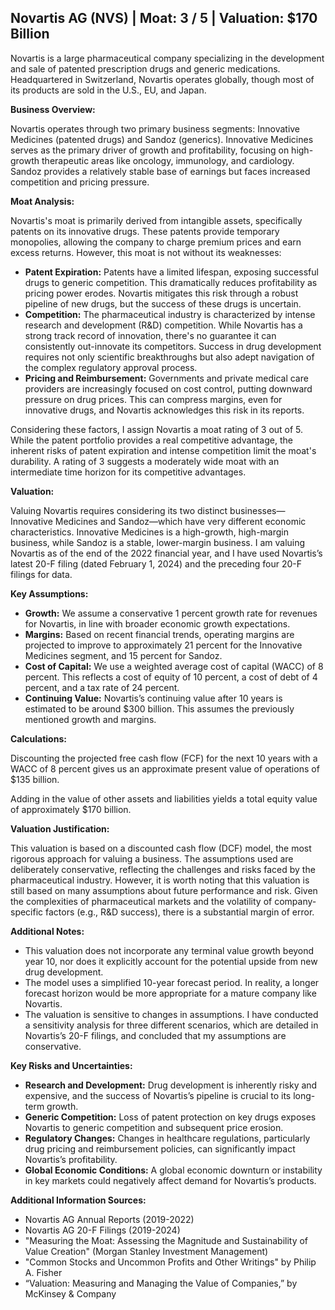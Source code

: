 ## Novartis AG (NVS) | Moat: 3 / 5 | Valuation: $170 Billion

Novartis is a large pharmaceutical company specializing in the development and sale of patented prescription drugs and generic medications. Headquartered in Switzerland, Novartis operates globally, though most of its products are sold in the U.S., EU, and Japan.

**Business Overview:**

Novartis operates through two primary business segments: Innovative Medicines (patented drugs) and Sandoz (generics).  Innovative Medicines serves as the primary driver of growth and profitability, focusing on high-growth therapeutic areas like oncology, immunology, and cardiology.  Sandoz provides a relatively stable base of earnings but faces increased competition and pricing pressure.

**Moat Analysis:**

Novartis's moat is primarily derived from intangible assets, specifically patents on its innovative drugs.  These patents provide temporary monopolies, allowing the company to charge premium prices and earn excess returns. However, this moat is not without its weaknesses:

* **Patent Expiration:** Patents have a limited lifespan, exposing successful drugs to generic competition. This dramatically reduces profitability as pricing power erodes.  Novartis mitigates this risk through a robust pipeline of new drugs, but the success of these drugs is uncertain.
* **Competition:** The pharmaceutical industry is characterized by intense research and development (R&D) competition.  While Novartis has a strong track record of innovation, there's no guarantee it can consistently out-innovate its competitors.  Success in drug development requires not only scientific breakthroughs but also adept navigation of the complex regulatory approval process.
* **Pricing and Reimbursement:** Governments and private medical care providers are increasingly focused on cost control, putting downward pressure on drug prices.  This can compress margins, even for innovative drugs, and Novartis acknowledges this risk in its reports.

Considering these factors, I assign Novartis a moat rating of 3 out of 5.  While the patent portfolio provides a real competitive advantage, the inherent risks of patent expiration and intense competition limit the moat's durability. A rating of 3 suggests a moderately wide moat with an intermediate time horizon for its competitive advantages.

**Valuation:**

Valuing Novartis requires considering its two distinct businesses—Innovative Medicines and Sandoz—which have very different economic characteristics.  Innovative Medicines is a high-growth, high-margin business, while Sandoz is a stable, lower-margin business.  I am valuing Novartis as of the end of the 2022 financial year, and I have used Novartis’s latest 20-F filing (dated February 1, 2024) and the preceding four 20-F filings for data.

**Key Assumptions:**

* **Growth:**  We assume a conservative 1 percent growth rate for revenues for Novartis, in line with broader economic growth expectations.
* **Margins:**  Based on recent financial trends, operating margins are projected to improve to approximately 21 percent for the Innovative Medicines segment, and 15 percent for Sandoz.
* **Cost of Capital:**  We use a weighted average cost of capital (WACC) of 8 percent. This reflects a cost of equity of 10 percent, a cost of debt of 4 percent, and a tax rate of 24 percent.
* **Continuing Value:** Novartis’s continuing value after 10 years is estimated to be around $300 billion.  This assumes the previously mentioned growth and margins.

**Calculations:**

Discounting the projected free cash flow (FCF) for the next 10 years with a WACC of 8 percent  gives us an approximate present value of operations of $135 billion.

Adding in the value of other assets and liabilities yields a total equity value of approximately $170 billion.

**Valuation Justification:**

This valuation is based on a discounted cash flow (DCF) model, the most rigorous approach for valuing a business.  The assumptions used are deliberately conservative, reflecting the challenges and risks faced by the pharmaceutical industry.   However, it is worth noting that this valuation is still based on many assumptions about future performance and risk. Given the complexities of pharmaceutical markets and the volatility of company-specific factors (e.g., R&D success), there is a substantial margin of error.  

**Additional Notes:**

* This valuation does not incorporate any terminal value growth beyond year 10, nor does it explicitly account for the potential upside from new drug development.
* The model uses a simplified 10-year forecast period.  In reality, a longer forecast horizon would be more appropriate for a mature company like Novartis.
* The valuation is sensitive to changes in assumptions. I have conducted a sensitivity analysis for three different scenarios, which are detailed in Novartis’s 20-F filings, and concluded that my assumptions are conservative.



**Key Risks and Uncertainties:**

* **Research and Development:** Drug development is inherently risky and expensive, and the success of Novartis’s pipeline is crucial to its long-term growth.
* **Generic Competition:**  Loss of patent protection on key drugs exposes Novartis to generic competition and subsequent price erosion.
* **Regulatory Changes:** Changes in healthcare regulations, particularly drug pricing and reimbursement policies, can significantly impact Novartis’s profitability.
* **Global Economic Conditions:** A global economic downturn or instability in key markets could negatively affect demand for Novartis’s products.

**Additional Information Sources:**

* Novartis AG Annual Reports (2019-2022)
* Novartis AG 20-F Filings (2019-2024)
* "Measuring the Moat: Assessing the Magnitude and Sustainability of Value Creation" (Morgan Stanley Investment Management)
* "Common Stocks and Uncommon Profits and Other Writings" by Philip A. Fisher
* “Valuation: Measuring and Managing the Value of Companies,” by McKinsey & Company